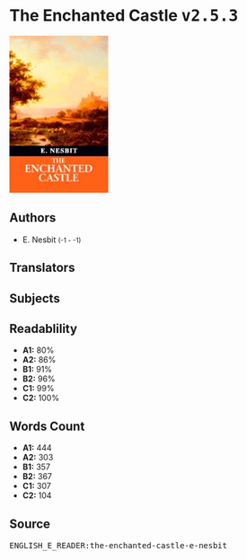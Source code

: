 # The Enchanted Castle <kbd>v2.5.3</kbd>

![](./cover.medium.jpg "")

## Authors


 - E. Nesbit <small>(-1 - -1)</small>

## Translators



## Subjects



## Readablility


 - **A1:** 80%
 - **A2:** 86%
 - **B1:** 91%
 - **B2:** 96%
 - **C1:** 99%
 - **C2:** 100%

## Words Count


 - **A1:** 444
 - **A2:** 303
 - **B1:** 357
 - **B2:** 367
 - **C1:** 307
 - **C2:** 104

## Source


<kbd>ENGLISH_E_READER:the-enchanted-castle-e-nesbit</kbd>
